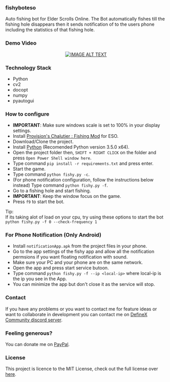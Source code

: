 ### fishyboteso
Auto fishing bot for Elder Scrolls Online. The Bot automatically fishes till the fishing hole disappears then it sends  notification of to the users phone including the statistics of that fishing hole.

### Demo Video
<div align="center">
  <a href="https://www.youtube.com/watch?v=E4Y9BFhCICI"><img src="https://img.youtube.com/vi/E4Y9BFhCICI/0.jpg" alt="IMAGE ALT TEXT"></a>
</div>

### Technology Stack
- Python
- cv2 
- docopt 
- numpy 
- pyautogui

### How to configure
- **IMPORTANT**: Make sure windows scale is set to 100% in your display settings.
- Install [Provision's Chalutier : Fishing Mod](https://www.esoui.com/downloads/info2203-ProvisionsChalutierFishing.html) for ESO.
- Download/Clone the project.
- Install [Python](https://www.python.org/downloads/release/python-350/) (Recomended Python version 3.5.0 x64).
- Open the project folder then, `SHIFT + RIGHT CLICK` on the folder and press `Open Power Shell window here`.
- Type command `pip install -r requirements.txt` and press enter.
- Start the game.
- Type command `python fishy.py -c`.
- (For phone notification configuration, follow the instructions below instead) Type command `python fishy.py -f`.
- Go to a fishing hole and start fishing.
- **IMPORTANT**: Keep the window focus on the game.
- Press `f9` to start the bot.

Tip:  
If its taking alot of load on your cpu, try using these options to start the bot  
`python fishy.py -f 0 --check-frequency 1`  

### For Phone Notification (Only Android)
- Install `notificationApp.apk` from the project files in your phone.
- Go to the app settings of the fishy app and allow all the notification permsions if you want floating notification with sound.
- Make sure your PC and your phone are on the same network.
- Open the app and press start service butoon.
- Type command `python fishy.py -f --ip <local-ip>` where local-ip is the ip you see in the App.
- You can minimize the app but don't close it as the service will stop.

### Contact
If you have any problems or you want to contact me for feature ideas or want to collaborate in development you can contact me on [DefineX Community discord server](https://discord.gg/V6e2fpc).

### Feeling generous?
You can donate me on [PayPal](https://www.paypal.me/AdamSaudagar).

### License
This project is licence to the MIT License, check out the full license over [here](https://github.com/adsau59/fishyboteso/blob/master/LICENSE).